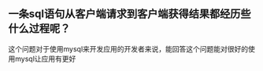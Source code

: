 一条sql语句从客户端请求到客户端获得结果都经历些什么过程呢？
---
这个问题对于使用mysql来开发应用的开发者来说，能回答这个问题能对很好的使用mysql让应用有更好
<!--stackedit_data:
eyJoaXN0b3J5IjpbLTI4ODA5MjM4MywtMjQ4MjAzMTk1XX0=
-->